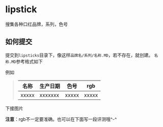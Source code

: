 # lipstick
搜集各种口红品牌，系列，色号

## 如何提交

提交到<code>lipsticks</code>目录下，像这样<code>品牌名/系列/名称.MD</code>，若不存在，就创建。
<code>名称.MD</code>参考格式如下

例如
>
>  | 名称 | 生产日期 | 色号 | rgb|
>  | ---- | ------- | ----- | ----- | 
>  | xxxxx | xxxxxxx | xxxxx | xxxxx | 
下接图片

<strong>注意</strong>：rgb不一定要准确。也可以在下面写一段评测哦^-^
